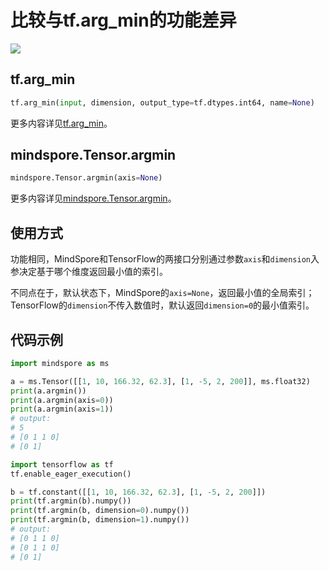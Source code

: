 # 比较与tf.arg_min的功能差异

<a href="https://gitee.com/mindspore/docs/blob/r2.0/docs/mindspore/source_zh_cn/note/api_mapping/tensorflow_diff/TensorArgmin.md" target="_blank"><img src="https://mindspore-website.obs.cn-north-4.myhuaweicloud.com/website-images/r2.0/resource/_static/logo_source.png"></a>

## tf.arg_min

```python
tf.arg_min(input, dimension, output_type=tf.dtypes.int64, name=None)
```

更多内容详见[tf.arg_min](https://tensorflow.google.cn/versions/r1.15/api_docs/python/tf/arg_min)。

## mindspore.Tensor.argmin

```python
mindspore.Tensor.argmin(axis=None)
```

更多内容详见[mindspore.Tensor.argmin](https://mindspore.cn/docs/zh-CN/r2.0/api_python/mindspore/Tensor/mindspore.Tensor.argmin.html#mindspore.Tensor.argmin)。

## 使用方式

功能相同，MindSpore和TensorFlow的两接口分别通过参数`axis`和`dimension`入参决定基于哪个维度返回最小值的索引。

不同点在于，默认状态下，MindSpore的`axis=None`，返回最小值的全局索引；TensorFlow的`dimension`不传入数值时，默认返回`dimension=0`的最小值索引。

## 代码示例

```python
import mindspore as ms

a = ms.Tensor([[1, 10, 166.32, 62.3], [1, -5, 2, 200]], ms.float32)
print(a.argmin())
print(a.argmin(axis=0))
print(a.argmin(axis=1))
# output:
# 5
# [0 1 1 0]
# [0 1]

import tensorflow as tf
tf.enable_eager_execution()

b = tf.constant([[1, 10, 166.32, 62.3], [1, -5, 2, 200]])
print(tf.argmin(b).numpy())
print(tf.argmin(b, dimension=0).numpy())
print(tf.argmin(b, dimension=1).numpy())
# output:
# [0 1 1 0]
# [0 1 1 0]
# [0 1]
```
